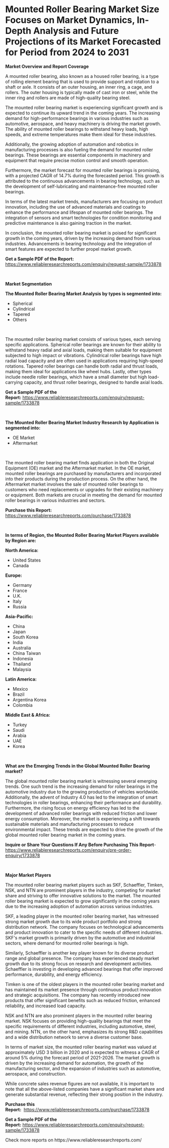 <p><h1>Mounted Roller Bearing Market Size Focuses on Market Dynamics, In-Depth Analysis and Future Projections of its Market Forecasted for Period from 2024 to 2031</h1></p><p><strong>Market Overview and Report Coverage</strong></p>
<p><p>A mounted roller bearing, also known as a housed roller bearing, is a type of rolling element bearing that is used to provide support and rotation to a shaft or axle. It consists of an outer housing, an inner ring, a cage, and rollers. The outer housing is typically made of cast iron or steel, while the inner ring and rollers are made of high-quality bearing steel.</p><p>The mounted roller bearing market is experiencing significant growth and is expected to continue its upward trend in the coming years. The increasing demand for high-performance bearings in various industries such as automotive, aerospace, and heavy machinery is driving the market growth. The ability of mounted roller bearings to withstand heavy loads, high speeds, and extreme temperatures make them ideal for these industries.</p><p>Additionally, the growing adoption of automation and robotics in manufacturing processes is also fueling the demand for mounted roller bearings. These bearings are essential components in machinery and equipment that require precise motion control and smooth operation.</p><p>Furthermore, the market forecast for mounted roller bearings is promising, with a projected CAGR of 14.7% during the forecasted period. This growth is attributed to the continuous advancements in bearing technology, such as the development of self-lubricating and maintenance-free mounted roller bearings.</p><p>In terms of the latest market trends, manufacturers are focusing on product innovation, including the use of advanced materials and coatings to enhance the performance and lifespan of mounted roller bearings. The integration of sensors and smart technologies for condition monitoring and predictive maintenance is also gaining traction in the market.</p><p>In conclusion, the mounted roller bearing market is poised for significant growth in the coming years, driven by the increasing demand from various industries. Advancements in bearing technology and the integration of smart features are expected to further propel market growth.</p></p>
<p><strong>Get a Sample PDF of the Report:</strong> <a href="https://www.reliableresearchreports.com/enquiry/request-sample/1733878">https://www.reliableresearchreports.com/enquiry/request-sample/1733878</a></p>
<p>&nbsp;</p>
<p><strong>Market Segmentation</strong></p>
<p><strong>The Mounted Roller Bearing Market Analysis by types is segmented into:</strong></p>
<p><ul><li>Spherical</li><li>Cylindrical</li><li>Tapered</li><li>Others</li></ul></p>
<p>&nbsp;</p>
<p><p>The mounted roller bearing market consists of various types, each serving specific applications. Spherical roller bearings are known for their ability to withstand heavy radial and axial loads, making them suitable for equipment subjected to high impact or vibrations. Cylindrical roller bearings have high radial load capacity and are often used in applications requiring high-speed rotations. Tapered roller bearings can handle both radial and thrust loads, making them ideal for applications like wheel hubs. Lastly, other types include needle roller bearings, which have a small diameter but high load-carrying capacity, and thrust roller bearings, designed to handle axial loads.</p></p>
<p><strong>Get a Sample PDF of the Report:</strong>&nbsp;<a href="https://www.reliableresearchreports.com/enquiry/request-sample/1733878">https://www.reliableresearchreports.com/enquiry/request-sample/1733878</a></p>
<p>&nbsp;</p>
<p><strong>The Mounted Roller Bearing Market Industry Research by Application is segmented into:</strong></p>
<p><ul><li>OE Market</li><li>Aftermarket</li></ul></p>
<p>&nbsp;</p>
<p><p>The mounted roller bearing market finds application in both the Original Equipment (OE) market and the Aftermarket market. In the OE market, mounted roller bearings are purchased by manufacturers and incorporated into their products during the production process. On the other hand, the Aftermarket market involves the sale of mounted roller bearings to customers who need replacements or upgrades for their existing machinery or equipment. Both markets are crucial in meeting the demand for mounted roller bearings in various industries and sectors.</p></p>
<p><strong>Purchase this Report:</strong>&nbsp; <a href="https://www.reliableresearchreports.com/purchase/1733878">https://www.reliableresearchreports.com/purchase/1733878</a></p>
<p>&nbsp;</p>
<p><strong>In terms of Region, the Mounted Roller Bearing Market Players available by Region are:</strong></p>
<p>
    <p> <strong> North America: </strong>
        <ul>
            <li>United States</li>
            <li>Canada</li>
        </ul>
        </p> 
    <p> <strong> Europe: </strong>
        <ul>
            <li>Germany</li>
            <li>France</li>
            <li>U.K.</li>
            <li>Italy</li>
            <li>Russia</li>
        </ul>
        </p> 
    <p> <strong> Asia-Pacific: </strong>
        <ul>
            <li>China</li>
            <li>Japan</li>
            <li>South Korea</li>
            <li>India</li>
            <li>Australia</li>
            <li>China Taiwan</li>
            <li>Indonesia</li>
            <li>Thailand</li>
            <li>Malaysia</li>
        </ul>
        </p> 
    <p> <strong> Latin America: </strong>
        <ul>
            <li>Mexico</li>
            <li>Brazil</li>
            <li>Argentina Korea</li>
            <li>Colombia</li>
        </ul>
        </p> 
    <p> <strong> Middle East & Africa: </strong>
        <ul>
            <li>Turkey</li>
            <li>Saudi</li>
            <li>Arabia</li>
            <li>UAE</li>
            <li>Korea</li>
        </ul>
    </p>
    </p>
<p>&nbsp;</p>
<p><strong>What are the Emerging Trends in the Global Mounted Roller Bearing market?</strong></p>
<p><p>The global mounted roller bearing market is witnessing several emerging trends. One such trend is the increasing demand for roller bearings in the automotive industry due to the growing production of vehicles worldwide. Additionally, the advent of Industry 4.0 has led to the integration of smart technologies in roller bearings, enhancing their performance and durability. Furthermore, the rising focus on energy efficiency has led to the development of advanced roller bearings with reduced friction and lower energy consumption. Moreover, the market is experiencing a shift towards sustainable materials and manufacturing processes to reduce environmental impact. These trends are expected to drive the growth of the global mounted roller bearing market in the coming years.</p></p>
<p><strong>Inquire or Share Your Questions If Any Before Purchasing This Report</strong>- <a href="https://www.reliableresearchreports.com/enquiry/pre-order-enquiry/1733878">https://www.reliableresearchreports.com/enquiry/pre-order-enquiry/1733878</a></p>
<p>&nbsp;</p>
<p><strong>Major Market Players</strong></p>
<p><p>The mounted roller bearing market players such as SKF, Schaeffler, Timken, NSK, and NTN are prominent players in the industry, competing for market share and striving to offer innovative solutions to the market. The mounted roller bearing market is expected to grow significantly in the coming years due to the increasing adoption of automation across various industries.</p><p>SKF, a leading player in the mounted roller bearing market, has witnessed strong market growth due to its wide product portfolio and strong distribution network. The company focuses on technological advancements and product innovation to cater to the specific needs of different industries. SKF's market growth is primarily driven by the automotive and industrial sectors, where demand for mounted roller bearings is high.</p><p>Similarly, Schaeffler is another key player known for its diverse product range and global presence. The company has experienced steady market growth due to its strong focus on research and development activities. Schaeffler is investing in developing advanced bearings that offer improved performance, durability, and energy efficiency.</p><p>Timken is one of the oldest players in the mounted roller bearing market and has maintained its market presence through continuous product innovation and strategic acquisitions. The company has recently introduced new products that offer significant benefits such as reduced friction, enhanced reliability, and increased load capacity.</p><p>NSK and NTN are also prominent players in the mounted roller bearing market. NSK focuses on providing high-quality bearings that meet the specific requirements of different industries, including automotive, steel, and mining. NTN, on the other hand, emphasizes its strong R&D capabilities and a wide distribution network to serve a diverse customer base.</p><p>In terms of market size, the mounted roller bearing market was valued at approximately USD 3 billion in 2020 and is expected to witness a CAGR of around 5% during the forecast period of 2021-2026. The market growth is driven by the increasing demand for automation, the growth of the manufacturing sector, and the expansion of industries such as automotive, aerospace, and construction.</p><p>While concrete sales revenue figures are not available, it is important to note that all the above-listed companies have a significant market share and generate substantial revenue, reflecting their strong position in the industry.</p></p>
<p><strong>Purchase this Report:</strong>&nbsp;&nbsp;<a href="https://www.reliableresearchreports.com/purchase/1733878">https://www.reliableresearchreports.com/purchase/1733878</a></p>
<p></p>
<p><strong>Get a Sample PDF of the Report:</strong>&nbsp;<a href="https://www.reliableresearchreports.com/enquiry/request-sample/1733878">https://www.reliableresearchreports.com/enquiry/request-sample/1733878</a></p>
<p>Check more reports on https://www.reliableresearchreports.com/</p>